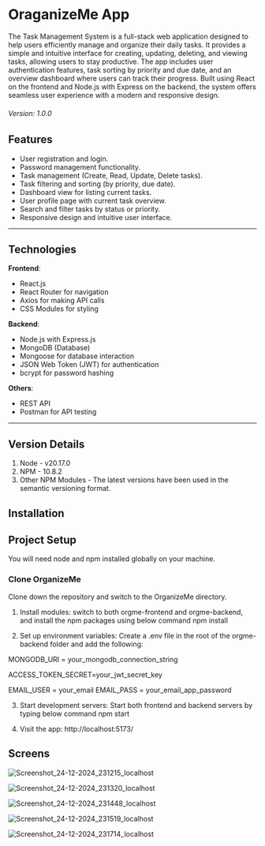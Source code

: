 # OraganizeMe App

The Task Management System is a full-stack web application designed to help users efficiently manage and organize their daily tasks. It provides a simple and intuitive interface for creating, updating, deleting, and viewing tasks, allowing users to stay productive. The app includes user authentication features, task sorting by priority and due date, and an overview dashboard where users can track their progress. Built using React on the frontend and Node.js with Express on the backend, the system offers seamless user experience with a modern and responsive design.

###### _Version: 1.0.0_

## Features

- User registration and login.
- Password management functionality.
- Task management (Create, Read, Update, Delete tasks).
- Task filtering and sorting (by priority, due date).
- Dashboard view for listing current tasks.
- User profile page with current task overview.
- Search and filter tasks by status or priority.
- Responsive design and intuitive user interface.

---

## Technologies

**Frontend**:

- React.js
- React Router for navigation
- Axios for making API calls
- CSS Modules for styling

**Backend**:

- Node.js with Express.js
- MongoDB (Database)
- Mongoose for database interaction
- JSON Web Token (JWT) for authentication
- bcrypt for password hashing

**Others**:

- REST API
- Postman for API testing

---

## Version Details

1. Node - v20.17.0
2. NPM - 10.8.2
3. Other NPM Modules - The latest versions have been used in the semantic versioning format.

## Installation

## Project Setup

You will need node and npm installed globally on your machine.

### Clone OrganizeMe

Clone down the repository and switch to the OrganizeMe directory.

1. Install modules:
   switch to both orgme-frontend and orgme-backend, and install the npm packages using below command
   npm install

2. Set up environment variables:
   Create a .env file in the root of the orgme-backend folder and add the following:

MONGODB_URI = your_mongodb_connection_string

ACCESS_TOKEN_SECRET=your_jwt_secret_key

EMAIL_USER = your_email
EMAIL_PASS = your_email_app_password

3. Start development servers:
   Start both frontend and backend servers by typing below command
   npm start

4. Visit the app:
   http://localhost:5173/

## Screens

![Screenshot_24-12-2024_231215_localhost](https://github.com/user-attachments/assets/7a8365bf-5eb0-4489-9463-91e3c1f6f421)

![Screenshot_24-12-2024_231320_localhost](https://github.com/user-attachments/assets/3e4e66f1-8bd1-4f69-a2ae-93f53d078541)

![Screenshot_24-12-2024_231448_localhost](https://github.com/user-attachments/assets/8bd26846-351a-4210-81fd-f1b2b8ab1a66)

![Screenshot_24-12-2024_231519_localhost](https://github.com/user-attachments/assets/ef983a66-109d-437d-a0b6-efa1c441d31d)

![Screenshot_24-12-2024_231714_localhost](https://github.com/user-attachments/assets/b7553ef2-401a-4039-88af-b8fd646ddad0)
